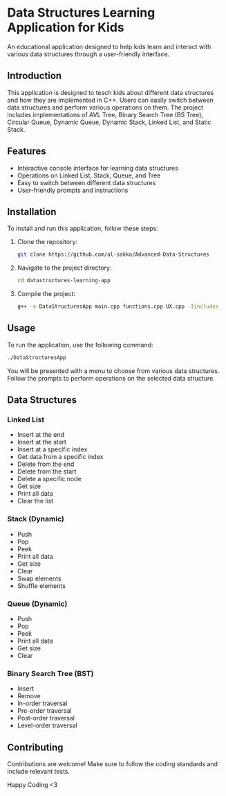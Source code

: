 # Data Structures Learning Application for Kids

An educational application designed to help kids learn and interact with various data structures through a user-friendly interface.


## Introduction
This application is designed to teach kids about different data structures and how they are implemented in C++. Users can easily switch between data structures and perform various operations on them. The project includes implementations of AVL Tree, Binary Search Tree (BS Tree), Circular Queue, Dynamic Queue, Dynamic Stack, Linked List, and Static Stack.

## Features
- Interactive console interface for learning data structures
- Operations on Linked List, Stack, Queue, and Tree
- Easy to switch between different data structures
- User-friendly prompts and instructions

## Installation
To install and run this application, follow these steps:

1. Clone the repository:
   ```sh
   git clone https://github.com/al-sakka/Advanced-Data-Structures
   ```
2. Navigate to the project directory:
   ```sh
   cd datastructures-learning-app
   ```
3. Compile the project:
   ```sh
   g++ -o DataStructuresApp main.cpp functions.cpp UX.cpp -Iincludes
   ```

## Usage
To run the application, use the following command:
```sh
./DataStructuresApp
```

You will be presented with a menu to choose from various data structures. Follow the prompts to perform operations on the selected data structure.

## Data Structures
### Linked List
- Insert at the end
- Insert at the start
- Insert at a specific index
- Get data from a specific index
- Delete from the end
- Delete from the start
- Delete a specific node
- Get size
- Print all data
- Clear the list

### Stack (Dynamic)
- Push
- Pop
- Peek
- Print all data
- Get size
- Clear
- Swap elements
- Shuffle elements

### Queue (Dynamic)
- Push
- Pop
- Peek
- Print all data
- Get size
- Clear

### Binary Search Tree (BST)
- Insert
- Remove
- In-order traversal
- Pre-order traversal
- Post-order traversal
- Level-order traversal

## Contributing
Contributions are welcome! Make sure to follow the coding standards and include relevant tests.

Happy Coding <3